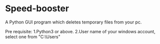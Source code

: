 # Speed-booster
A Python GUI program which deletes temporary files from your pc.

Pre requisite:
  1.Python3 or above.
  2.User name of your windows account, select one from "C:\Users" 
